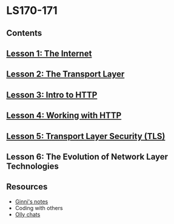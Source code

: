 # LS170-171
## Contents
## [Lesson 1: The Internet](https://github.com/SandyRodger/LS170-171/blob/main/lesson_1.md)
## [Lesson 2: The Transport Layer](https://github.com/SandyRodger/LS170-171/blob/main/lesson_2.md)
## [Lesson 3: Intro to HTTP](https://github.com/SandyRodger/LS170-171/blob/main/lesson_3.md)
## [Lesson 4: Working with HTTP](https://github.com/SandyRodger/LS170-171/blob/main/lesson_4.md)
## [Lesson 5: Transport Layer Security (TLS)](https://github.com/SandyRodger/LS170-171/blob/main/lesson_5_transport_layer_security.md)
## Lesson 6: The Evolution of Network Layer Technologies
## Resources
 - [Ginni's notes](https://github.com/gcpinckert/ls170_171)
 - Coding with others
  - [Olly chats](https://github.com/SandyRodger/LS170-171/blob/main/olly_chats.md)
 
